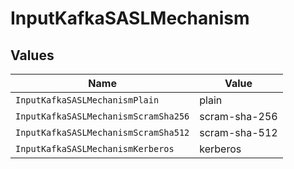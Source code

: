 # InputKafkaSASLMechanism


## Values

| Name                                 | Value                                |
| ------------------------------------ | ------------------------------------ |
| `InputKafkaSASLMechanismPlain`       | plain                                |
| `InputKafkaSASLMechanismScramSha256` | scram-sha-256                        |
| `InputKafkaSASLMechanismScramSha512` | scram-sha-512                        |
| `InputKafkaSASLMechanismKerberos`    | kerberos                             |